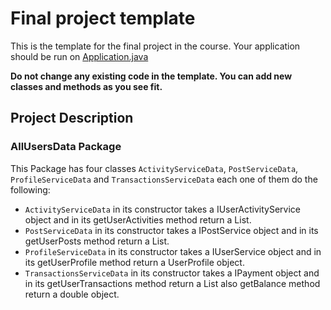 Final project template 
======================
This is the template for the final project in the course. Your application should be run on [Application.java](src%2Fedu%2Fnajah%2Fcap%2Fdata%2FApplication.java)

**Do not change any existing code in the template. You can add new classes and methods as you see fit.**

## Project Description

### AllUsersData Package
This Package has four classes ```ActivityServiceData```, ```PostServiceData```, ```ProfileServiceData``` and ```TransactionsServiceData``` each one of them do the following:
- ```ActivityServiceData``` in its constructor takes a IUserActivityService object and in its getUserActivities method return a List<UserActivity>.
- ```PostServiceData``` in its constructor takes a IPostService object and in its getUserPosts method return a List<Post>.
- ```ProfileServiceData``` in its constructor takes a IUserService object and in its getUserProfile method return a UserProfile object.
- ```TransactionsServiceData``` in its constructor takes a IPayment object and in its getUserTransactions method return a List<Transaction> also getBalance method return a double object.
